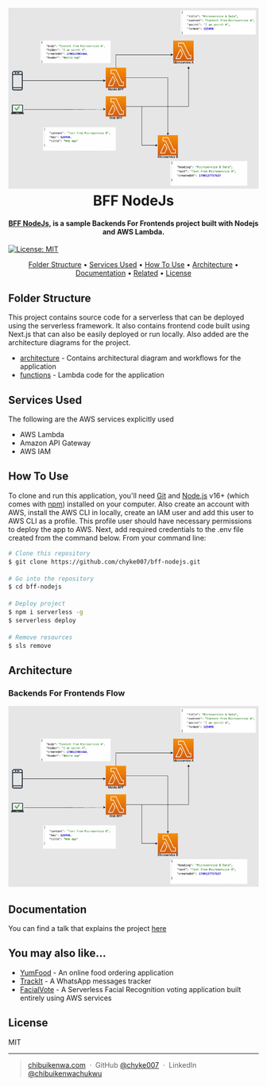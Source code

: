 <h1 align="center">
  <br>
  <img src="https://github.com/chyke007/bff-nodejs/blob/master/architecture/bff-architecture.png" alt="BFF Architecture Flow" width="700"/>
  <br>
  BFF NodeJs
  <br>
</h1>

<h4 align="center"><a href="#" target="_blank">BFF NodeJs,</a> is a sample Backends For Frontends project built with Nodejs and AWS Lambda.</h4>

[![License: MIT](https://img.shields.io/badge/License-MIT-blue.svg)](https://opensource.org/licenses/MIT)

<p align="center">
 <a href="#folder-structure">Folder Structure</a> •
  <a href="#services-used">Services Used</a> •
  <a href="#how-to-use">How To Use</a> •
  <a href="#architecture">Architecture</a> •
  <a href="#documentation">Documentation</a> •
  <a href="#you-may-also-like">Related</a> •
  <a href="#license">License</a>
</p>

## Folder Structure

This project contains source code for a serverless that can be deployed using the serverless framework. It also contains frontend code built using Next.js that can also be easily deployed or run locally. Also added are the architecture diagrams for the project.

- [architecture](https://github.com/chyke007/bff-nodejs/tree/master/architecture) - Contains architectural diagram and workflows for the application
- [functions](https://github.com/chyke007/facial-vote/tree/master/functions) - Lambda code for the application

## Services Used

The following are the AWS services explicitly used

- AWS Lambda
- Amazon API Gateway
- AWS IAM

## How To Use

To clone and run this application, you'll need [Git](https://git-scm.com) and [Node.js](https://nodejs.org/en/download/) v16+ (which comes with [npm](http://npmjs.com)) installed on your computer. Also create an account with AWS, install the AWS CLI in locally, create an IAM user and add this user to AWS CLI as a profile. This profile user should have necessary permissions to deploy the app to AWS. Next, add required credentials to the .env file created from the command below. From your command line:

```bash
# Clone this repository
$ git clone https://github.com/chyke007/bff-nodejs.git

# Go into the repository
$ cd bff-nodejs

# Deploy project
$ npm i serverless -g
$ serverless deploy

# Remove resources
$ sls remove

```

## Architecture

### Backends For Frontends Flow

<img src="https://github.com/chyke007/bff-nodejs/blob/master/architecture/bff-architecture.png" alt="BFF Architecture Flow" width="700" />

## Documentation

You can find a talk that explains the project [here](https://www.codementor.io/events/client-first-architecture-backend-for-frontend-i9ee89y6yh)

## You may also like...

- [YumFood](https://github.com/chyke007/yum-food) - An online food ordering application
- [TrackIt](https://github.com/chyke007/whatsapp-group-bot) - A WhatsApp messages tracker
- [FacialVote](https://github.com/chyke007/facial-vote) - A Serverless Facial Recognition voting application built entirely using AWS services

## License

MIT

---

> [chibuikenwa.com](https://www.chibuikenwa.com) &nbsp;&middot;&nbsp;
> GitHub [@chyke007](https://github.com/chyke007) &nbsp;&middot;&nbsp;
> LinkedIn [@chibuikenwachukwu](https://linkedin.com/in/chibuikenwachukwu)
